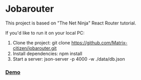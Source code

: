 # Jobarouter
This project is based on "The Net Ninja" React Router tutorial.

If you'd like to run it on your local PC:
1. Clone the project: git clone https://github.com/Matrix-citizen/jobarouter.git
2. Install dependencies: npm install
3. Start a server: json-server -p 4000 -w ./data/db.json    

### [Demo](https://jobarouter777.netlify.app/)              
